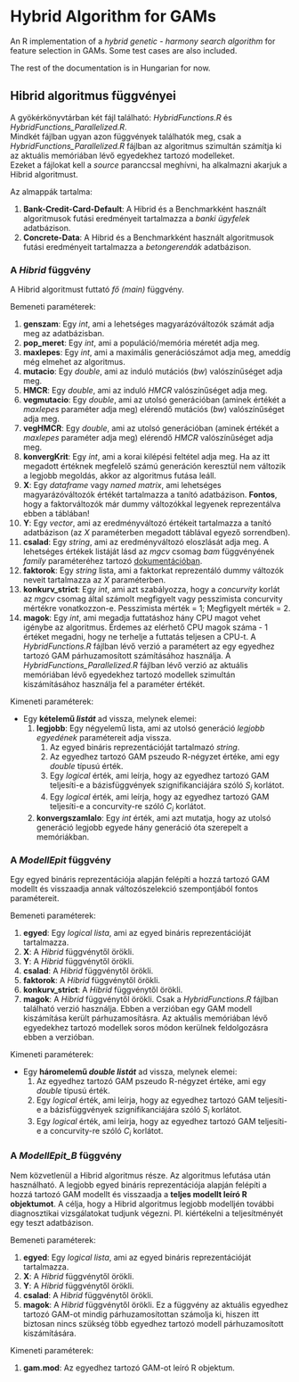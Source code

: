 # Hybrid Algorithm for GAMs
An R implementation of a *hybrid genetic - harmony search algorithm* for feature selection in GAMs. Some test cases are also included.

The rest of the documentation is in Hungarian for now.

## Hibrid algoritmus függvényei

A gyökérkönyvtárban két fájl található: *HybridFunctions.R* és *HybridFunctions_Parallelized.R*.
<br>Mindkét fájlban ugyan azon függvények találhatók meg, csak a *HybridFunctions_Parallelized.R* fájlban az algoritmus szimultán számítja ki az aktuális memóriában lévő egyedekhez tartozó modelleket.<br>Ezeket a fájlokat kell a *source* paranccsal meghívni, ha alkalmazni akarjuk a Hibrid algoritmust.

Az almappák tartalma:
1. **Bank-Credit-Card-Default**: A Hibrid és a Benchmarkként használt algoritmusok futási eredményeit tartalmazza a *banki ügyfelek* adatbázison.
2. **Concrete-Data**: A Hibrid és a Benchmarkként használt algoritmusok futási eredményeit tartalmazza a *betongerendák* adatbázison.

### A *Hibrid* függvény
A Hibrid algoritmust futtató *fő (main)* függvény.

Bemeneti paraméterek:
1. **genszam**: Egy *int*, ami a lehetséges magyarázóváltozók számát adja meg az adatbázisban.
2. **pop_meret**: Egy *int*, ami a populáció/memória méretét adja meg.
3. **maxlepes**: Egy *int*, ami a maximális generációszámot adja meg, ameddíg még elmehet az algoritmus.
4. **mutacio**: Egy *double*, ami az induló mutációs (*bw*) valószínűséget adja meg.
5. **HMCR**: Egy *double*, ami az induló *HMCR* valószínűséget adja meg.
6. **vegmutacio**: Egy *double*, ami az utolsó generációban (aminek értékét a *maxlepes* paraméter adja meg) elérendő mutációs (*bw*) valószínűséget adja meg.
7. **vegHMCR**: Egy *double*, ami az utolsó generációban (aminek értékét a *maxlepes* paraméter adja meg) elérendő *HMCR* valószínűséget adja meg.
8. **konvergKrit**: Egy *int*, ami a korai kilépési feltétel adja meg. Ha az itt megadott értéknek megfelelő számú generáción keresztül nem változik a legjobb megoldás, akkor az algoritmus futása leáll.
9. **X**: Egy *dataframe* vagy *named matrix*, ami lehetséges magyarázóváltozók értékét tartalmazza a tanító adatbázison. **Fontos**, hogy a faktorváltozók már dummy változókkal legyenek reprezentálva ebben a táblában!
10. **Y**: Egy *vector*, ami az eredményváltozó értékeit tartalmazza a tanító adatbázison (az *X* paraméterben megadott táblával egyező sorrendben).
11. **csalad**: Egy *string*, ami az eredményváltozó eloszlását adja meg. A lehetséges értékek listáját lásd az *mgcv* csomag *bam* függvényének *family* paraméteréhez tartozó <a href="https://www.rdocumentation.org/packages/mgcv/versions/1.8-31/topics/family.mgcv" target="_blank">dokumentációban</a>.
12. **faktorok**: Egy *string* lista, ami a faktorkat reprezentáló dummy változók neveit tartalmazza az *X* paraméterben.
13. **konkurv_strict**: Egy *int*, ami azt szabályozza, hogy a *concurvity* korlát az *mgcv* csomag által számolt megfigyelt vagy pesszimista concurvity mértékre vonatkozzon-e. Pesszimista mérték = 1; Megfigyelt mérték = 2.
14. **magok**: Egy *int*, ami megadja futtatáshoz hány CPU magot vehet igénybe az algoritmus. Érdemes az elérhető CPU magok száma - 1 értéket megadni, hogy ne terhelje a futtatás teljesen a CPU-t. A *HybridFunctions.R* fájlban lévő verzió a paramétert az egy egyedhez tartozó GAM párhuzamosított számításához használja. A *HybridFunctions_Parallelized.R* fájlban lévő verzió az aktuális memóriában lévő egyedekhez tartozó modellek szimultán kiszámításához használja fel a paraméter értékét.

Kimeneti paraméterek:
* Egy **kételemű *listát*** ad vissza, melynek elemei:
  1. **legjobb**: Egy négyelemű lista, ami az utolsó generáció *legjobb egyedének* paramétereit adja vissza.
     1. Az egyed bináris reprezentációját tartalmazó *string*.
     2. Az egyedhez tartozó GAM pszeudo R-négyzet értéke, ami egy *double* típusú érték.
     3. Egy *logical* érték, ami leírja, hogy az egyedhez tartozó GAM teljesíti-e a bázisfüggvények szignifikanciájára szóló *S<sub>i</sub>* korlátot.
     4. Egy *logical* érték, ami leírja, hogy az egyedhez tartozó GAM teljesíti-e a concurvity-re szóló *C<sub>i</sub>* korlátot.
  2. **konvergszamlalo**: Egy *int* érték, ami azt mutatja, hogy az utolsó generáció legjobb egyede hány generáció óta szerepelt a memóriákban.

### A *ModellEpit* függvény
Egy egyed bináris reprezentációja alapján felépíti a hozzá tartozó GAM modellt és visszaadja annak változószelekció szempontjából fontos paramétereit.

Bemeneti paraméterek:
1. **egyed**: Egy *logical lista*, ami az egyed bináris reprezentációját tartalmazza.
2. **X**: A *Hibrid* függvénytől örökli.
3. **Y**: A *Hibrid* függvénytől örökli.
4. **csalad**: A *Hibrid* függvénytől örökli.
5. **faktorok**: A *Hibrid* függvénytől örökli.
6. **konkurv_strict**: A *Hibrid* függvénytől örökli.
7. **magok**: A *Hibrid* függvénytől örökli. Csak a *HybridFunctions.R* fájlban található verzió használja. Ebben a verzióban egy GAM modell kiszámítása került párhuzamosításra. 
Az aktuális memóriában lévő egyedekhez tartozó modellek soros módon kerülnek feldolgozásra ebben a verzióban.

Kimeneti paraméterek:
* Egy **háromelemű *double listát*** ad vissza, melynek elemei:
  1. Az egyedhez tartozó GAM pszeudo R-négyzet értéke, ami egy *double* típusú érték.
  2. Egy *logical* érték, ami leírja, hogy az egyedhez tartozó GAM teljesíti-e a bázisfüggvények szignifikanciájára szóló *S<sub>i</sub>* korlátot.
  3. Egy *logical* érték, ami leírja, hogy az egyedhez tartozó GAM teljesíti-e a concurvity-re szóló *C<sub>i</sub>* korlátot.

### A *ModellEpit_B* függvény
Nem közvetlenül a Hibrid algoritmus része. Az algoritmus lefutása után használható. A legjobb egyed bináris reprezentációja alapján felépíti a hozzá tartozó GAM modellt és visszaadja a **teljes modellt leíró R objektumot**. A célja, hogy a Hibrid algoritmus legjobb modelljén további diagnosztikai vizsgálatokat tudjunk végezni. Pl. kiértékelni a teljesítményét egy teszt adatbázison.

Bemeneti paraméterek:
1. **egyed**: Egy *logical lista*, ami az egyed bináris reprezentációját tartalmazza.
2. **X**: A *Hibrid* függvénytől örökli.
3. **Y**: A *Hibrid* függvénytől örökli.
4. **csalad**: A *Hibrid* függvénytől örökli.
5. **magok**: A *Hibrid* függvénytől örökli. Ez a függvény az aktuális egyedhez tartozó GAM-ot mindig párhuzamosítottan számolja ki, hiszen itt biztosan nincs szükség több egyedhez tartozó modell párhuzamosított kiszámítására.

Kimeneti paraméterek:
1. **gam.mod**: Az egyedhez tartozó GAM-ot leíró R objektum.

